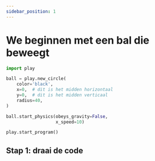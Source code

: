 ```yaml
---
sidebar_position: 1
---
```


# We beginnen met een bal die beweegt

```python 
import play

ball = play.new_circle(
    color='black',
    x=0,  # dit is het midden horizontaal
    y=0,  # dit is het midden verticaal
    radius=40,
)

ball.start_physics(obeys_gravity=False,
                   x_speed=10)

play.start_program()
```

## Stap 1: draai de code
